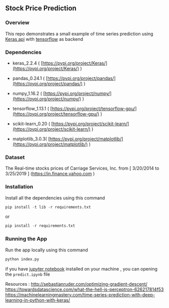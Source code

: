 ## Stock Price Prediction

### Overview

This repo demonstrates a small example of time series prediction using [Keras api](https://keras.io/) with [tensorflow](https://www.tensorflow.org/) as backend

### Dependencies

- keras_2.2.4 ( [https://pypi.org/project/Keras/](https://pypi.org/project/Keras/) )

- pandas_0.24.1 ( [https://pypi.org/project/pandas/](https://pypi.org/project/pandas/) )

- numpy_1.16.2 ( [https://pypi.org/project/numpy/](https://pypi.org/project/numpy/) )

- tensorflow_1.13.1 ( [https://pypi.org/project/tensorflow-gpu/](https://pypi.org/project/tensorflow-gpu/) )

- scikit-learn_0.20 ( [https://pypi.org/project/scikit-learn/](https://pypi.org/project/scikit-learn/) )

- matplotlib_3.0.3( [https://pypi.org/project/matplotlib/](https://pypi.org/project/matplotlib/) )

### Dataset

The Real-time stocks prices of Carriage Services, Inc. from  [ 3/20/2014 to 3/25/2019 ] (https://in.finance.yahoo.com )

### Installation

Install all the dependencies using this command

```python
pip install -t lib -r requirements.txt
```

or

```python
pip install -r requirements.txt
```

### Running the App

Run the app locally using this command

```python
python index.py
```

if you have [jupyter notebook](https://jupyter.org/) installed on your machine , you can opening the `predict.ipynb` file

Resources :
http://sebastianruder.com/optimizing-gradient-descent/
https://towardsdatascience.com/what-the-hell-is-perceptron-626217814f53
https://machinelearningmastery.com/time-series-prediction-with-deep-learning-in-python-with-keras/
